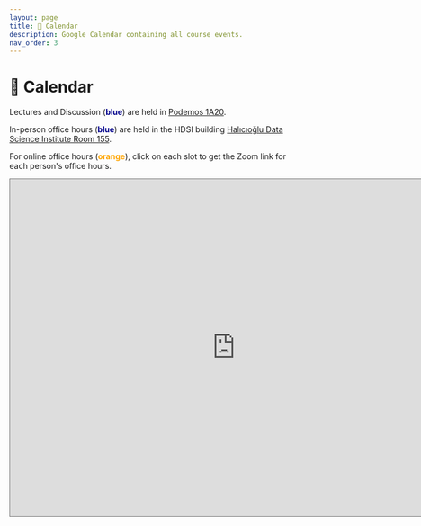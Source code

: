 ```yaml
---
layout: page
title: 📆 Calendar
description: Google Calendar containing all course events.
nav_order: 3
---
```


# 📆 Calendar

<!-- {: .note }
**Page under construction!** -->

Lectures and Discussion (<span style="color:#00008B"><b>blue</b></span>) are held in [Podemos 1A20](https://www.google.com/maps/place/Podemos/@32.8733091,-117.242559,18.49z/data=!4m6!3m5!1s0x80dc07082d450dc5:0x1fbf6a589d3c121a!8m2!3d32.873384!4d-117.2416521!16s%2Fg%2F11vbyp0rh2?entry=ttu&g_ep=EgoyMDI1MDMzMC4wIKXMDSoJLDEwMjExNDU1SAFQAw%3D%3D).

In-person office hours (<span style="color:#00008B"><b>blue</b></span>) are
held in the HDSI building [Halıcıoğlu Data Science Institute Room 155](https://www.google.com/maps/place/Hal%C4%B1c%C4%B1o%C4%9Flu+Data+Science+Institute/@32.8805676,-117.2363991,17z/data=!3m2!4b1!5s0x80dc06c1dfc237df:0x2baefc1d5cbb43f3!4m6!3m5!1s0x80dc06c1fb192bcb:0x94d4894527b99b21!8m2!3d32.8805631!4d-117.2338242!16s%2Fg%2F11f4_xtk0f?entry=ttu).

For online office hours (<span style="color:#FFA500"><b>orange</b></span>), click on each slot to get the Zoom link for each person's office hours.

<iframe src="https://calendar.google.com/calendar/embed?src=c_a5d794ca477465d97536c3341185fd7178f55562ec3acd569e078e31348b0b84%40group.calendar.google.com&ctz=America%2FLos_Angeles" style="border:solid 1px #777" width="800" height="600" frameborder="0" scrolling="no"></iframe> 
